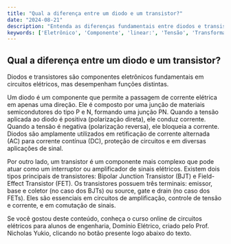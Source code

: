 ```yaml
---
title: "Qual a diferença entre um diodo e um transistor?"
date: "2024-08-21"
description: "Entenda as diferenças fundamentais entre diodos e transistores, dois componentes eletrônicos essenciais em circuitos elétricos."
keywords: ['Eletrônico', 'Componente', 'linear:', 'Tensão', 'Transformador', 'Transistor', 'Diodo']
---
```


## Qual a diferença entre um diodo e um transistor?

Diodos e transistores são componentes eletrônicos fundamentais em circuitos elétricos, mas desempenham funções distintas. 

Um diodo é um componente que permite a passagem de corrente elétrica em apenas uma direção. Ele é composto por uma junção de materiais semicondutores do tipo P e N, formando uma junção PN. Quando a tensão aplicada ao diodo é positiva (polarização direta), ele conduz corrente. Quando a tensão é negativa (polarização reversa), ele bloqueia a corrente. Diodos são amplamente utilizados em retificação de corrente alternada (AC) para corrente contínua (DC), proteção de circuitos e em diversas aplicações de sinal.

Por outro lado, um transistor é um componente mais complexo que pode atuar como um interruptor ou amplificador de sinais elétricos. Existem dois tipos principais de transistores: Bipolar Junction Transistor (BJT) e Field-Effect Transistor (FET). Os transistores possuem três terminais: emissor, base e coletor (no caso dos BJTs) ou source, gate e drain (no caso dos FETs). Eles são essenciais em circuitos de amplificação, controle de tensão e corrente, e em comutação de sinais.

Se você gostou deste conteúdo, conheça o curso online de circuitos elétricos para alunos de engenharia, Domínio Elétrico, criado pelo Prof. Nicholas Yukio, clicando no botão presente logo abaixo do texto.